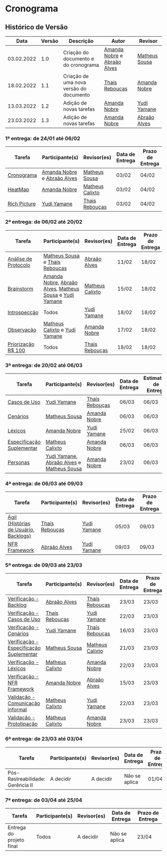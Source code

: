 # Cronograma

## Histórico de Versão

| Data       | Versão | Descrição                               | Autor                                                                                        | Revisor                                        |
| ---------- | ------ | --------------------------------------- | -------------------------------------------------------------------------------------------- | ---------------------------------------------- |
| 03.02.2022 | 1.0    | Criação do documento e do cronograma    | [Amanda Nobre](https://github.com/AmandaNbr) e [Abraão Alves](https://github.com/Abraao1231) | [Matheus Sousa](https://github.com/gatotabaco) |
| 18.02.2022 | 1.1    | Criação de uma nova versão do documento | [Thais Rebouças](https://github.com/Thais-ra)                                                | [Amanda Nobre](https://github.com/AmandaNbr)   |
| 13.03.2022 | 1.2    | Adição de novas tarefas                 | [Amanda Nobre](https://github.com/AmandaNbr)                                                 | [Yudi Yamane](https://github.com/yudi-azvd)    |
| 23.03.2022 | 1.3    | Adição de novas tarefas                 | [Amanda Nobre](https://github.com/AmandaNbr)                                                 | [Abraão Alves](https://github.com/Abraao1231)  |

### 1ª entrega: de 24/01 até 06/02

| Tarefa                                                                                                   | Participante(s)                                                                              | Revisor(es)                                      | Data de Entrega | Prazo de Entrega |
| -------------------------------------------------------------------------------------------------------- | -------------------------------------------------------------------------------------------- | ------------------------------------------------ | --------------- | ---------------- |
| [Cronograma](https://requisitos-de-software.github.io/2021.2-AntennaPod/planejamento/cronograma/)        | [Amanda Nobre](https://github.com/AmandaNbr) e [Abraão Alves](https://github.com/Abraao1231) | [Matheus Sousa](https://github.com/gatotabaco)   | 03/02           | 04/02            |
| [HeatMap](https://requisitos-de-software.github.io/2021.2-AntennaPod/planejamento/heatmap/)              | [Amanda Nobre](https://github.com/AmandaNbr)                                                 | [Matheus Calixto](https://github.com/matheuscvp) | 03/02           | 04/02            |
| [Rich Picture](https://requisitos-de-software.github.io/2021.2-AntennaPod/pre-rastreamento/richPicture/) | [Yudi Yamane](https://github.com/yudi-azvd)                                                  | [Thais Rebouças](https://github.com/Thais-ra)    | 03/02           | 04/02            |

### 2ª entrega: de 06/02 até 20/02

| Tarefa                                                                                                          | Participante(s)                                                                                                                                                                           | Revisor(es)                                      | Data de Entrega | Prazo de Entrega |
| --------------------------------------------------------------------------------------------------------------- | ----------------------------------------------------------------------------------------------------------------------------------------------------------------------------------------- | ------------------------------------------------ | --------------- | ---------------- |
| [Análise de Protocolo](https://requisitos-de-software.github.io/2021.2-AntennaPod/elicitacao/analiseProtocolo/) | [Matheus Sousa](https://github.com/gatotabaco) e [Thais Rebouças](https://github.com/Thais-ra)                                                                                            | [Abraão Alves](https://github.com/Abraao1231)    | 11/02           | 18/02            |
| [Brainstorm](https://requisitos-de-software.github.io/2021.2-AntennaPod/elicitacao/brainstorm/)                 | [Amanda Nobre](https://github.com/AmandaNbr), [Abraão Alves](https://github.com/Abraao1231), [Matheus Sousa](https://github.com/gatotabaco) e [Yudi Yamane](https://github.com/yudi-azvd) | [Matheus Calixto](https://github.com/matheuscvp) | 15/02           | 18/02            |
| [Introspecção](https://requisitos-de-software.github.io/2021.2-AntennaPod/elicitacao/introspeccao/)             | Todos                                                                                                                                                                                     | [Yudi Yamane](https://github.com/yudi-azvd)      | 18/02           | 18/02            |
| [Observação](https://requisitos-de-software.github.io/2021.2-AntennaPod/elicitacao/observacao/)                 | [Matheus Calixto](https://github.com/matheuscvp) e [Yudi Yamane](https://github.com/yudi-azvd)                                                                                            | [Amanda Nobre](https://github.com/AmandaNbr)     | 17/02           | 18/02            |
| [Priorização R$ 100](https://requisitos-de-software.github.io/2021.2-AntennaPod/elicitacao/100reais/)           | Todos                                                                                                                                                                                     | [Thais Rebouças](https://github.com/Thais-ra)    | 18/02           | 18/02            |

### 3ª entrega: de 20/02 até 06/03

| Tarefa                                                                                                                      | Participante(s)                                                                                                                             | Revisor(es)                                   | Data de Entrega | Estimativa de Entrega |
| --------------------------------------------------------------------------------------------------------------------------- | ------------------------------------------------------------------------------------------------------------------------------------------- | --------------------------------------------- | --------------- | --------------------- |
| [Casos de Uso](https://requisitos-de-software.github.io/2021.2-AntennaPod/modelagem/casosDeUso/casosDeUso/)                 | [Yudi Yamane](https://github.com/yudi-azvd)                                                                                                 | [Thaís Rebouças](https://github.com/Thais-ra) | 06/03           | 06/03                 |
| [Cenários](https://requisitos-de-software.github.io/2021.2-AntennaPod/modelagem/cenarios/)                                  | [Matheus Sousa](https://github.com/gatotabaco)                                                                                              | [Amanda Nobre](https://github.com/AmandaNbr)  | 06/03           | 06/03                 |
| [Léxicos](https://requisitos-de-software.github.io/2021.2-AntennaPod/modelagem/lexicos/)                                    | [Amanda Nobre](https://github.com/AmandaNbr)                                                                                                | [Yudi Yamane](https://github.com/yudi-azvd)   | 25/02           | 06/03                 |
| [Especificação Suplementar](https://requisitos-de-software.github.io/2021.2-AntennaPod/modelagem/especificacaoSuplementar/) | [Matheus Calixto](https://github.com/matheuscvp)                                                                                            | [Amanda Nobre](https://github.com/AmandaNbr)  | 06/03           | 06/03                 |
| [Personas](https://requisitos-de-software.github.io/2021.2-AntennaPod/elicitacao/personas/)                                 | [Yudi Yamane](https://github.com/yudi-azvd), [Abraão Alves](https://github.com/Abraao1231) e [Matheus Sousa](https://github.com/gatotabaco) | [Amanda Nobre](https://github.com/AmandaNbr)  | 23/02           | 06/03                 |

### 4ª entrega: de 06/03 até 09/03

| Tarefa                                                                                                                 | Participante(s)                               | Revisor(es)                                 | Data de Entrega | Prazo de Entrega |
| ---------------------------------------------------------------------------------------------------------------------- | --------------------------------------------- | ------------------------------------------- | --------------- | ---------------- |
| [Ágil (Histórias de Usuário, Backlogs)](https://requisitos-de-software.github.io/2021.2-AntennaPod/modelagem/backlog/) | [Thaís Rebouças](https://github.com/Thais-ra) | [Yudi Yamane](https://github.com/yudi-azvd) | 05/03           | 09/03            |
| [NFR Framework](https://requisitos-de-software.github.io/2021.2-AntennaPod/modelagem/nfr-framework/)                   | [Abraão Alves](https://github.com/Abraao1231) | [Yudi Yamane](https://github.com/yudi-azvd) | 09/03           | 09/03            |

### 5ª entrega: de 09/03 até 23/03

| Tarefa                                                                                                                                               | Participante(s)                                  | Revisor(es)                                      | Data de Entrega | Prazo de Entrega |
| ---------------------------------------------------------------------------------------------------------------------------------------------------- | ------------------------------------------------ | ------------------------------------------------ | --------------- | ---------------- |
| [Verificação - Backlog](https://requisitos-de-software.github.io/2021.2-AntennaPod/analise/verificacao/verificacao-backlog)                          | [Abraão Alves](https://github.com/Abraao1231)    | [Thaís Rebouças](https://github.com/Thais-ra)    | 23/03           | 23/03            |
| [Verificação - Casos de Uso](https://requisitos-de-software.github.io/2021.2-AntennaPod/analise/verificacao/casosDeUso/)                             | [Thaís Rebouças](https://github.com/Thais-ra)    | [Yudi Yamane](https://github.com/yudi-azvd)      | 22/03           | 23/03            |
| [Verificação - Cenários](https://requisitos-de-software.github.io/2021.2-AntennaPod/analise/verificacao/cenarios/)                                   | [Yudi Yamane](https://github.com/yudi-azvd)      | [Thaís Rebouças](https://github.com/Thais-ra)    | 16/03           | 23/03            |
| [Verificação - Especificação Suplementar](https://requisitos-de-software.github.io/2021.2-AntennaPod/analise/verificacao/especificacao-suplementar/) | [Matheus Sousa](https://github.com/gatotabaco)   | [Matheus Calixto](https://github.com/matheuscvp) | 21/03           | 23/03            |
| [Verificação - Léxicos](https://requisitos-de-software.github.io/2021.2-AntennaPod/analise/verificacao/verificacao-Lexicos/)                         | [Matheus Calixto](https://github.com/matheuscvp) | [Amanda Nobre](https://github.com/AmandaNbr)     | 22/03           | 23/03            |
| [Verificação - NFR Framework](https://requisitos-de-software.github.io/2021.2-AntennaPod/analise/verificacao/verificacao-nfr-framework/)             | [Amanda Nobre](https://github.com/AmandaNbr)     | [Abraão Alves](https://github.com/Abraao1231)    | 15/03           | 23/03            |
| [Validação - Comunicação informal](https://requisitos-de-software.github.io/2021.2-AntennaPod/analise/validacao/validacaoComunicacaoInformal/)       | [Matheus Calixto](https://github.com/matheuscvp) | [Yudi Yamane](https://github.com/yudi-azvd)      | 22/03           | 23/03            |
| [Validação - Prototipação](https://requisitos-de-software.github.io/2021.2-AntennaPod/analise/validacao/validacaoPrototipacao/)                      | [Matheus Calixto](https://github.com/matheuscvp) | [Amanda Nobre](https://github.com/AmandaNbr)     | 23/03           | 23/03            |

### 6ª entrega: de 23/03 até 03/04

| Tarefa                           | Participante(s) | Revisor(es) | Data de Entrega | Prazo de Entrega |
| -------------------------------- | --------------- | ----------- | --------------- | ---------------- |
| Pós-Rastreabilidade: Gerência II | A decidir       | A decidir   | Não se aplica   | 01/04            |

### 7ª entrega: de 03/04 até 25/04

| Tarefa                   | Participante(s) | Revisor(es) | Data de Entrega | Prazo de Entrega |
| ------------------------ | --------------- | ----------- | --------------- | ---------------- |
| Entrega do projeto final | Todos           | A decidir   | Não se aplica   | 23/04            |
